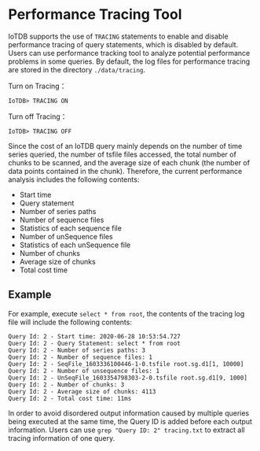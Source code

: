 <!--

    Licensed to the Apache Software Foundation (ASF) under one
    or more contributor license agreements.  See the NOTICE file
    distributed with this work for additional information
    regarding copyright ownership.  The ASF licenses this file
    to you under the Apache License, Version 2.0 (the
    "License"); you may not use this file except in compliance
    with the License.  You may obtain a copy of the License at
    
        http://www.apache.org/licenses/LICENSE-2.0
    
    Unless required by applicable law or agreed to in writing,
    software distributed under the License is distributed on an
    "AS IS" BASIS, WITHOUT WARRANTIES OR CONDITIONS OF ANY
    KIND, either express or implied.  See the License for the
    specific language governing permissions and limitations
    under the License.

-->
# Performance Tracing Tool

IoTDB supports the use of `TRACING` statements to enable and disable performance tracing of query statements, which is disabled by default. Users can use performance tracking tool to analyze potential performance problems in some queries. By default, the log files for performance tracing are stored in the directory `./data/tracing`.

Turn on Tracing：

`IoTDB> TRACING ON`

Turn off Tracing：

`IoTDB> TRACING OFF`

Since the cost of an IoTDB query mainly depends on the number of time series queried, the number of tsfile files accessed, the total number of chunks to be scanned, and the average size of each chunk (the number of data points contained in the chunk). Therefore, the current performance analysis includes the following contents:

- Start time
- Query statement
- Number of series paths
- Number of sequence files
- Statistics of each sequence file
- Number of unSequence files
- Statistics of each unSequence file
- Number of chunks
- Average size of chunks
- Total cost time

## Example

For example, execute `select * from root`, the contents of the tracing log file will include the following contents:

```
Query Id: 2 - Start time: 2020-06-28 10:53:54.727
Query Id: 2 - Query Statement: select * from root
Query Id: 2 - Number of series paths: 3
Query Id: 2 - Number of sequence files: 1
Query Id: 2 - SeqFile_1603336100446-1-0.tsfile root.sg.d1[1, 10000]
Query Id: 2 - Number of unsequence files: 1
Query Id: 2 - UnSeqFile_1603354798303-2-0.tsfile root.sg.d1[9, 1000]
Query Id: 2 - Number of chunks: 3
Query Id: 2 - Average size of chunks: 4113
Query Id: 2 - Total cost time: 11ms
```

In order to avoid disordered output information caused by multiple queries being executed at the same time, the Query ID is added before each output information. Users can use `grep "Query ID: 2" tracing.txt` to extract all tracing information of one query.
